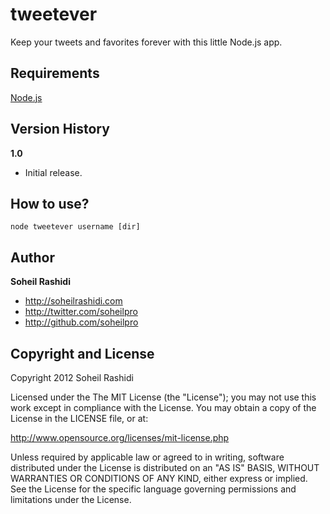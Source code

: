 tweetever
========
Keep your tweets and favorites forever with this little Node.js app.

Requirements
----------

[Node.js](http://nodejs.org)

Version History
-------
**1.0**

+ Initial release.

How to use?
----------

    node tweetever username [dir]

Author
------

**Soheil Rashidi**

+ http://soheilrashidi.com
+ http://twitter.com/soheilpro
+ http://github.com/soheilpro

Copyright and License
---------------------
Copyright 2012 Soheil Rashidi

Licensed under the The MIT License (the "License");
you may not use this work except in compliance with the License.
You may obtain a copy of the License in the LICENSE file, or at:

http://www.opensource.org/licenses/mit-license.php

Unless required by applicable law or agreed to in writing, software
distributed under the License is distributed on an "AS IS" BASIS,
WITHOUT WARRANTIES OR CONDITIONS OF ANY KIND, either express or implied.
See the License for the specific language governing permissions and
limitations under the License.
